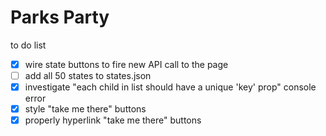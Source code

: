 # Parks Party

to do list
- [x] wire state buttons to fire new API call to the page
- [ ] add all 50 states to states.json
- [x] investigate "each child in list should have a unique 'key' prop" console error
- [x] style "take me there" buttons
- [x] properly hyperlink "take me there" buttons